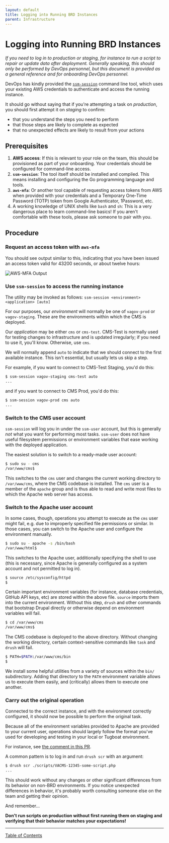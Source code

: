 ```yaml
---
layout: default
title: Logging into Running BRD Instances
parent: Infrastructure
---
```


# Logging into Running BRD Instances

_If you need to log in to production or staging, for instance to run a script
to repair or update data after deployment. Generally speaking, this should
only be performed by DevOps personnel, but this document is provided as a
general reference and for onboarding DevOps personnel._

DevOps has kindly provided the [`ssm-session`](https://github.com/department-of-veterans-affairs/devops/tree/master/utilities/ssm-session)
command line tool, which uses your existing AWS credentials to authenticate and
access the running instance.

It should go without saying that if you're attempting a task on _production_, you
should first attempt it on _staging_ to confirm:

- that you understand the steps you need to perform
- that those steps are likely to complete as expected
- that no unexpected effects are likely to result from your actions

## Prerequisites

1. **AWS access**: If this is relevant to your role on the team, this should be
provisioned as part of your onboarding. Your credentials should be configured
for command-line access.
1. **`ssm-session`**: The tool itself should be installed and compiled. This
means installing and configuring the Go programming language and tools.
1. **`aws-mfa`**: Or another tool capable of requesting access tokens from AWS
when provided with your credentials and a Temporary One-Time Password (TOTP)
token from Google Authenticator, 1Password, etc.
1. A working knowledge of UNIX shells like `bash` and `sh`: This is a very
dangerous place to learn command-line basics! If you aren't comfortable with
these tools, please ask someone to pair with you.

## Procedure

### Request an access token with `aws-mfa`

You should see output similar to this, indicating that you have been issued an
access token valid for 43200 seconds, or about twelve hours:

![AWS-MFA Output](https://user-images.githubusercontent.com/1318579/161591834-eb52cfa5-58d0-4df8-b302-299e6646bb80.png)

### Use `ssm-session` to access the running instance

The utility may be invoked as follows: `ssm-session <environment> <application> [auto]`

For our purposes, our _environment_ will normally be one of `vagov-prod` or
`vagov-staging`. These are the environments within which the CMS is deployed.

Our _application_ may be either `cms` or `cms-test`. CMS-Test is normally used
for testing changes to infrastructure and is updated irregularly; if you need
to use it, you'll know. Otherwise, use `cms`.

We will normally append `auto` to indicate that we should connect to the first available instance.  This isn't essential, but usually lets us skip a step.

For example, if you want to connect to CMS-Test Staging, you'd do this:

```bash
$ ssm-session vagov-staging cms-test auto
...
```

and if you want to connect to CMS Prod, you'd do this:

```bash
$ ssm-session vagov-prod cms auto
...
```

### Switch to the CMS user account

`ssm-session` will log you in under the `ssm-user` account, but this is
generally _not_ what you want for performing most tasks. `ssm-user` does not
have useful filesystem permissions or environment variables that ease working
with the deployed application.

The easiest solution is to switch to a ready-made user account:

```bash
$ sudo su - cms
/var/www/cms$
```

This switches to the `cms` user and changes the current working directory to
`/var/www/cms`, where the CMS codebase is installed.  The `cms` user is a
member of the `apache` group and is thus able to read and write most files to
which the Apache web server has access.

### Switch to the Apache user account

In some cases, though, operations you attempt to execute as the `cms` user
might fail, e.g. due to improperly specified file permissions or similar. In
those cases, you can switch to the Apache user and configure the environment
manually.

```bash
$ sudo su - apache -s /bin/bash
/var/www/html$
```

This switches to the Apache user, additionally specifying the shell to use
(this is necessary, since Apache is generally configured as a system account
and not permitted to log in).

```bash
$ source /etc/sysconfig/httpd
$
```

Certain important environment variables (for instance, database credentials,
GitHub API keys, etc) are stored within the above file.  `source` imports them
into the current environment.  Without this step, `drush` and other commands
that bootstrap Drupal directly or otherwise depend on environment variables
will fail.

```bash
$ cd /var/www/cms
/var/www/cms$
```

The CMS codebase is deployed to the above directory.  Without changing the
working directory, certain context-sensitive commands like `task` and `drush`
will fail.

```bash
$ PATH=$PATH:/var/www/cms/bin
$
```

We install some helpful utilities from a variety of sources within the `bin/`
subdirectory.  Adding that directory to the `PATH` environment variable allows
us to execute them easily, and (critically) allows them to execute one another.

### Carry out the original operation

Connected to the correct instance, and with the environment correctly
configured, it should now be possible to perform the original task.

Because all of the environment variables provided to Apache are provided to
your current user, operations should largely follow the format you've used for
developing and testing in your local or Tugboat environment.

For instance, see [the comment in this PR](https://github.com/department-of-veterans-affairs/va.gov-cms/pull/6889#issuecomment-967657412).

A common pattern is to log in and run `drush scr` with an argument:

```bash
$ drush scr ./scripts/VACMS-12345-some-script.php
...
```

This should work without any changes or other significant differences from its
behavior on non-BRD environments.  If you notice unexpected differences in
behavior, it's probably worth consulting someone else on the team and getting
their opinion.

And remember...

**Don't run scripts on production without first running them on staging and
verifying that their behavior matches your expectations!**

----

[Table of Contents](../README.md)
